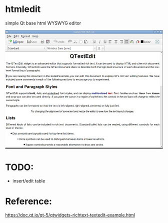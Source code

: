 # htmledit

simple Qt base html WYSWYG editor

![demo](./images/demo1.jpg?raw=true "demo")
# TODO:

* insert/edit table

# Reference:

  https://doc.qt.io/qt-5/qtwidgets-richtext-textedit-example.html

